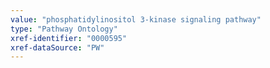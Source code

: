 ```yaml
---
value: "phosphatidylinositol 3-kinase signaling pathway"
type: "Pathway Ontology"
xref-identifier: "0000595"
xref-dataSource: "PW"
---
```

